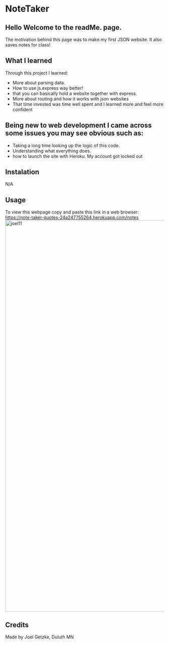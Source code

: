 # NoteTaker

## Hello Welcome to the readMe. page.
The motivation behind this page was to make my first JSON website.  It also saves notes for class!
## What I learned
Through this project I learned:
* More about parsing data.
* How to use js.express way better!
* that you can basically hold a website together with express.
* More about routing and how it works with json websites
* That time invested was time well spent and I learned more and feel more confident
  
## Being new to web development I came across some issues you may see obvious such as:
* Taking a long time looking up the logic of this code.
 * Understanding what everything does.
* how to launch the site with Heroku. My account got locked out
 ## Instalation
N/A

## Usage
To view this webpage copy and paste this link in a web browser: https://note-taker-quotes-24a247755264.herokuapp.com/notes 
<img width="1241" alt="joel11" src="https://github.com/Glansburg/NoteTaker/assets/117139285/07bb576a-b9f5-4111-9759-d4caf2553628">



## Credits

Made by Joel Getzke, Duluth MN
